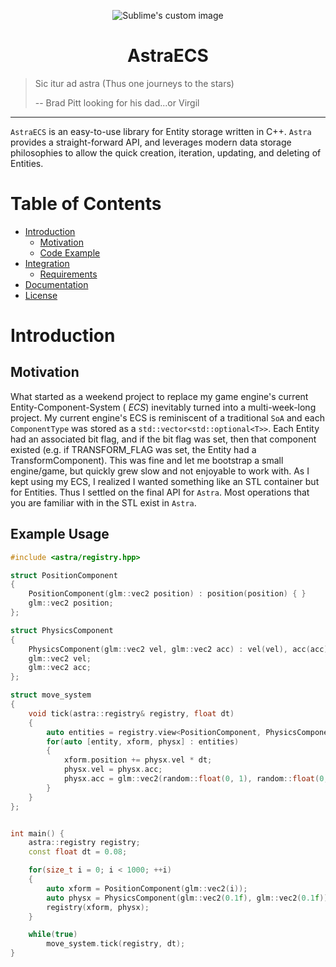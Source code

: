 <p align="center">
<img src="https://github.com/Joshua-McCord/AstraECS/assets/43547244/b4ca14d4-b943-417b-80b8-e6c97fd3f285" alt="Sublime's custom image"/>
<h1 align="center">AstraECS</h1>


> Sic itur ad astra (Thus one journeys to the stars)
>
> -- Brad Pitt looking for his dad...or Virgil

---
`AstraECS` is an easy-to-use library for Entity storage written in C++. `Astra` provides a 
straight-forward API, and leverages modern data storage philosophies to allow the quick creation, 
iteration, updating, and deleting of Entities. 

# Table of Contents

* [Introduction](#introduction)
  * [Motivation](#motivation)
  * [Code Example](#code-example)
* [Integration](#integration)
  * [Requirements](#requirements)
* [Documentation](#documentation)
* [License](#license)

# Introduction

## Motivation
What started as a weekend project to replace my game engine's current 
Entity-Component-System ( _ECS_) inevitably turned into a multi-week-long project. 
My current engine's ECS is reminiscent of a traditional `SoA` and each `ComponentType` was stored 
as a `std::vector<std::optional<T>>`. Each Entity had an associated bit flag, and if the bit flag was
set, then that component existed (e.g. if TRANSFORM_FLAG was set, the Entity had a TransformComponent). 
This was fine and let me bootstrap a small engine/game, but quickly grew slow and not enjoyable
to work with. As I kept using my ECS, I realized I wanted something like an STL container but for Entities. 
Thus I settled on the final API for `Astra`. Most operations that you are familiar with in the STL exist in `Astra`.

## Example Usage

```cpp
#include <astra/registry.hpp>

struct PositionComponent
{
    PositionComponent(glm::vec2 position) : position(position) { }
    glm::vec2 position;
};

struct PhysicsComponent
{
    PhysicsComponent(glm::vec2 vel, glm::vec2 acc) : vel(vel), acc(acc) { }
    glm::vec2 vel;
    glm::vec2 acc;
};

struct move_system
{
    void tick(astra::registry& registry, float dt)
    {
        auto entities = registry.view<PositionComponent, PhysicsComponent>();
        for(auto [entity, xform, physx] : entities)
        {
            xform.position += physx.vel * dt;
            physx.vel = physx.acc;
            physx.acc = glm::vec2(random::float(0, 1), random::float(0, 1));
        }
    }
};


int main() {
    astra::registry registry;
    const float dt = 0.08;

    for(size_t i = 0; i < 1000; ++i)
    {
        auto xform = PositionComponent(glm::vec2(i));
        auto physx = PhysicsComponent(glm::vec2(0.1f), glm::vec2(0.1f));
        registry(xform, physx);
    }

    while(true)
        move_system.tick(registry, dt);
}
```
